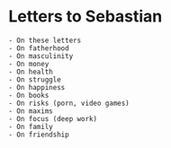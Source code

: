 # Letters to Sebastian

	- On these letters
	- On fatherhood
	- On masculinity
	- On money
	- On health
	- On struggle
	- On happiness
	- On books
	- On risks (porn, video games)
	- On maxims
	- On focus (deep work)
	- On family
	- On friendship

